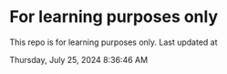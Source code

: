 # For learning purposes only
This repo is for learning purposes only.
Last updated at

Thursday, July 25, 2024 8:36:46 AM


